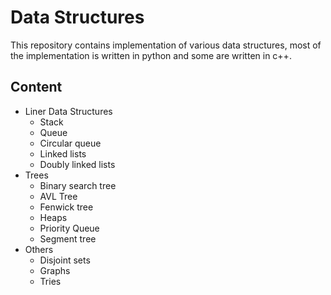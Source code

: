 # Data Structures
This repository contains implementation of various data structures, most of the implementation is written in python and some are written in c++. 

## Content
- Liner Data Structures
    - Stack
    - Queue
    - Circular queue
    - Linked lists
    - Doubly linked lists
- Trees
    - Binary search tree
    - AVL Tree
    - Fenwick tree
    - Heaps
    - Priority Queue
    - Segment tree
- Others
    - Disjoint sets
    - Graphs
    - Tries

